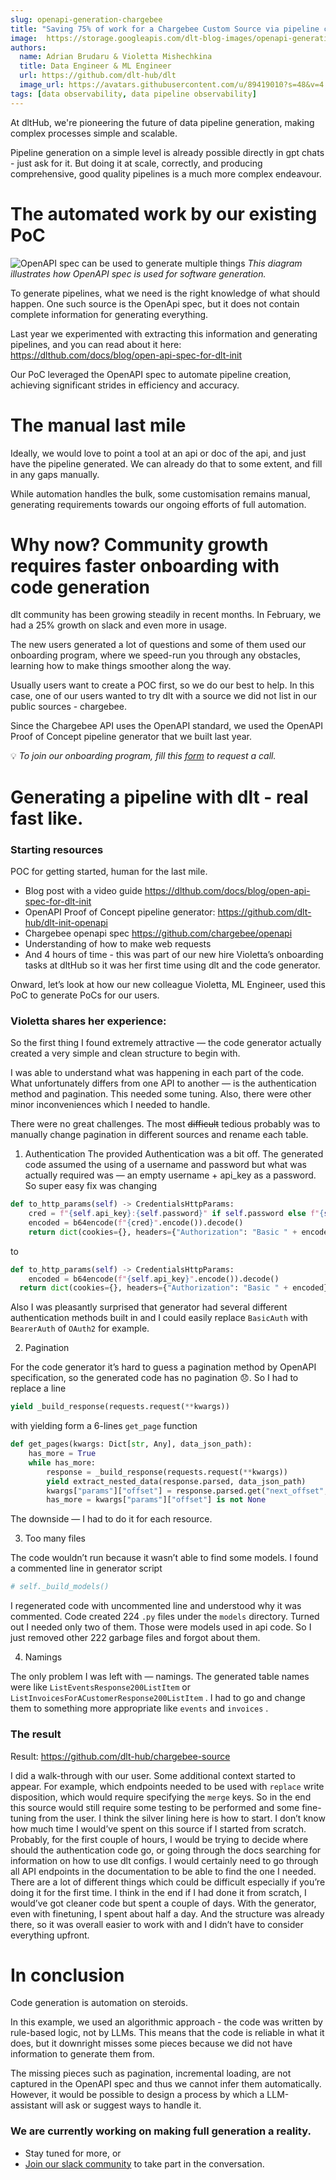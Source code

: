 ```yaml
---
slug: openapi-generation-chargebee
title: "Saving 75% of work for a Chargebee Custom Source via pipeline code generation with dlt"
image:  https://storage.googleapis.com/dlt-blog-images/openapi-generation.png
authors:
  name: Adrian Brudaru & Violetta Mishechkina
  title: Data Engineer & ML Engineer
  url: https://github.com/dlt-hub/dlt
  image_url: https://avatars.githubusercontent.com/u/89419010?s=48&v=4
tags: [data observability, data pipeline observability]
---
```

At dltHub, we're pioneering the future of data pipeline generation, making complex processes simple and scalable.

Pipeline generation on a simple level is already possible directly in gpt chats - just ask for it. But doing it at scale, correctly, and producing comprehensive, good quality pipelines is a much more complex endeavour.

# The automated work by our existing PoC

![OpenAPI spec can be used to generate multiple things](https://storage.googleapis.com/dlt-blog-images/openapi-generation.png)
*This diagram illustrates how OpenAPI spec is used for software generation.*

To generate pipelines, what we need is the right knowledge of what should happen. One such source is the OpenApi spec, but it does not contain complete information for generating everything.

Last year we experimented with extracting this information and generating pipelines, and you can read about it here: https://dlthub.com/docs/blog/open-api-spec-for-dlt-init

Our PoC leveraged the OpenAPI spec to automate pipeline creation, achieving significant strides in efficiency and accuracy.


# The manual last mile

Ideally, we would love to point a tool at an api or doc of the api, and just have the pipeline generated. We can already do that to some extent, and fill in any gaps manually.

While automation handles the bulk, some customisation remains manual, generating requirements towards our ongoing efforts of full automation.

# Why now? Community growth requires faster onboarding with code generation

dlt community has been growing steadily in recent months. In February, we had a 25% growth on slack and even more in usage.

The new users generated a lot of questions and some of them used our onboarding program, where we speed-run you through any obstacles, learning how to make things smoother along the way.

Usually users want to create a POC first, so we do our best to help. In this case, one of our users wanted to try dlt with a source we did not list in our public sources - chargebee.

Since the Chargebee API uses the OpenAPI standard, we used the OpenAPI Proof of Concept pipeline generator that we built last year.


💡 *To join our onboarding program, fill this [form](https://forms.gle/oMgiTqhnrFrYrfyD7) to request a call.*



# Generating a pipeline with dlt - real fast like.

### Starting resources

POC for getting started, human for the last mile.

- Blog post with a video guide https://dlthub.com/docs/blog/open-api-spec-for-dlt-init
- OpenAPI Proof of Concept pipeline generator: https://github.com/dlt-hub/dlt-init-openapi
- Chargebee openapi spec https://github.com/chargebee/openapi
- Understanding of how to make web requests
- And 4 hours of time - this was part of our new hire Violetta’s onboarding tasks at dltHub so it was her first time using dlt and the code generator.

Onward, let’s look at how our new colleague Violetta, ML Engineer, used this PoC to generate PoCs for our users.

### Violetta shares her experience:

So the first thing I found extremely attractive — the code generator actually created a very simple and clean structure to begin with.

I was able to understand what was happening in each part of the code. What unfortunately differs from one API to another — is the authentication method and pagination. This needed some tuning. Also, there were other minor inconveniences which I needed to handle.

There were no great challenges. The most ~~difficult~~ tedious probably was to manually change pagination in different sources and rename each table.

1) Authentication
The provided Authentication was a bit off. The generated code assumed the using of a username and password but what was actually required was — an empty username + api_key as a password. So super easy fix was changing

```python
def to_http_params(self) -> CredentialsHttpParams:
	cred = f"{self.api_key}:{self.password}" if self.password else f"{self.username}"
	encoded = b64encode(f"{cred}".encode()).decode()
	return dict(cookies={}, headers={"Authorization": "Basic " + encoded}, params={})
```

to

```python
def to_http_params(self) -> CredentialsHttpParams:
	encoded = b64encode(f"{self.api_key}".encode()).decode()
  return dict(cookies={}, headers={"Authorization": "Basic " + encoded}, params={})
```

Also I was pleasantly surprised that generator had several different authentication methods built in and I could easily replace `BasicAuth` with `BearerAuth` of `OAuth2` for example.

2) Pagination

For the code generator it’s hard to guess a pagination method by OpenAPI specification, so the generated code has no pagination 😞. So I had to replace a line

```python
yield _build_response(requests.request(**kwargs))
```

  with yielding form a 6-lines `get_page` function

```python
def get_pages(kwargs: Dict[str, Any], data_json_path):
    has_more = True
    while has_more:
        response = _build_response(requests.request(**kwargs))
        yield extract_nested_data(response.parsed, data_json_path)
        kwargs["params"]["offset"] = response.parsed.get("next_offset", None)
        has_more = kwargs["params"]["offset"] is not None
```

The downside — I had to do it for each resource.

3) Too many files

The code wouldn’t run because it wasn’t able to find some models. I found a commented line in generator script

```python
# self._build_models()
```

I regenerated code with uncommented line and understood why it was commented. Code created 224 `.py` files under the `models` directory. Turned out I needed only two of them. Those were models used in api code. So I just removed other 222 garbage files and forgot about them.

4) Namings

The only problem I was left with — namings. The generated table names were like
`ListEventsResponse200ListItem` or `ListInvoicesForACustomerResponse200ListItem` . I had to go and change them to something more appropriate like `events` and `invoices` .

### The result

Result: https://github.com/dlt-hub/chargebee-source

I did a walk-through with our user. Some additional context started to appear. For example, which endpoints needed to be used with `replace` write disposition, which would require specifying the `merge` keys. So in the end this source would still require some testing to be performed and some fine-tuning from the user.
I think the silver lining here is how to start. I don’t know how much time I would’ve spent on this source if I started from scratch. Probably, for the first couple of hours, I would be trying to decide where should the authentication code go, or going through the docs searching for information on how to use dlt configs. I would certainly need to go through all API endpoints in the documentation to be able to find the one I needed. There are a lot of different things which could be difficult especially if you’re doing it for the first time.
I think in the end if I had done it from scratch, I would’ve got cleaner code but spent a couple of days. With the generator, even with finetuning, I spent about half a day. And the structure was already there, so it was overall easier to work with and I didn’t have to consider everything upfront.

# In conclusion

Code generation is automation on steroids.

In this example, we used an algorithmic approach - the code was written by rule-based logic, not by LLMs. This means that the code is reliable in what it does, but it downright misses some pieces because we did not have information to generate them from.

The missing pieces such as pagination, incremental loading, are not captured in the OpenAPI spec and thus we cannot infer them automatically. However, it would be possible to design a process by which a LLM-assistant will ask or suggest ways to handle it.

### We are currently working on making full generation a reality.

* Stay tuned for more, or
* [Join our slack community](https://dlthub.com/community) to take part in the conversation.